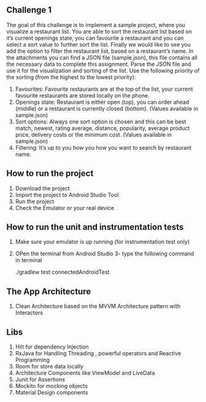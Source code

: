 
## Challenge 1

The goal of this challenge is to implement a sample project, where you visualize a restaurant list. You are able to sort the restaurant list based on it’s current openings state, you can favourite a restaurant and you can select a sort value to further sort the list. Finally we would like to see you add the option to filter the restaurant list, based on a restaurant’s name. In the attachments you can find a JSON file (sample.json), this file contains all the necessary data to complete this assignment. Parse the JSON file and use it for the visualization and sorting of the list. Use the following priority of the sorting (from the highest to the lowest priority):
1. Favourites​: Favourite restaurants are at the top of the list, your current favourite restaurants are stored locally on the phone.
2. Openings state​: Restaurant is either open (top), you can order ahead (middle) or a restaurant is currently closed (bottom). (Values available in sample.json)
3. Sort options​: Always one sort option is chosen and this can be best match, newest, rating average, distance, popularity, average product price, delivery costs or the minimum cost. (Values available in sample.json)
4. Filtering​: It’s up to you how you how you want to search by restaurant name.


## How to run the project

 1. Download the project
 2. Import the project to Android Studio Tool
 3. Run the project
 4. Check the Emulator or your real device

 ## How to run the unit and instrumentation tests

 1. Make sure your emulator is up running (for instrumentation test only)
 2. OPen the terminal from Android Studio
 3- type the following command in terminal

    ./gradlew test connectedAndroidTest

## The App Architecture

 1. Clean Architecture based on  the MVVM Architecture pattern with Interactors

## Libs

1. Hilt for dependency Injection
2. RxJava for Handling Threading ,  powerful operators and Reactive Programming
3. Room for store data locally
4. Architecture Components like ViewModel and LiveData
5. Junit for Assertions
6. Mockito for mocking objects
7. Material Design components


